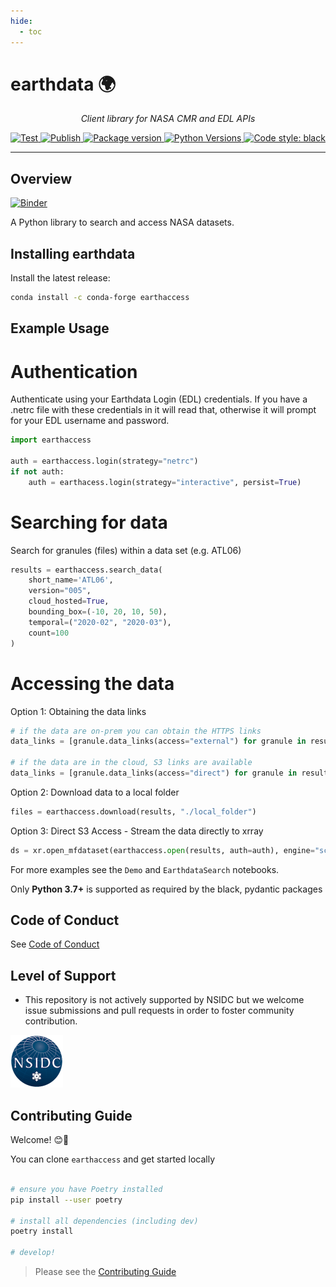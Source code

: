```yaml
---
hide:
  - toc
---
```



# earthdata 🌍

<p align="center">
    <em>Client library for NASA CMR and EDL APIs</em>
</p>

<p align="center">
<a href="https://github.com/betolink/earthdata/actions?query=workflow%3ATest" target="_blank">
    <img src="https://github.com/betolink/earthdata/workflows/Test/badge.svg" alt="Test">
</a>
<a href="https://github.com/betolink/earthdata/actions?query=workflow%3APublish" target="_blank">
    <img src="https://github.com/betolink/earthdata/workflows/Publish/badge.svg" alt="Publish">
</a>
<a href="https://pypi.org/project/earthdata" target="_blank">
    <img src="https://img.shields.io/pypi/v/earthdata?color=%2334D058&label=pypi%20package" alt="Package version">
</a>
<a href="https://pypi.org/project/earthdata/" target="_blank">
    <img src="https://img.shields.io/pypi/pyversions/earthdata.svg" alt="Python Versions">
</a>
<a href="https://github.com/psf/black" target="_blank">
    <img src="https://img.shields.io/badge/code%20style-black-000000.svg" alt="Code style: black">
</a>

</p>

---

## Overview

[![Binder](https://mybinder.org/badge_logo.svg)](https://mybinder.org/v2/gh/betolink/earthdata/main)

A Python library to search and access NASA datasets.

## Installing earthdata

Install the latest release:

```bash
conda install -c conda-forge earthaccess
```

## Example Usage

# Authentication
Authenticate using your Earthdata Login (EDL) credentials. If you have a .netrc file with these credentials in it will read that, otherwise it will prompt for your EDL username and password. 
```py
import earthaccess

auth = earthaccess.login(strategy="netrc")
if not auth:
    auth = earthacess.login(strategy="interactive", persist=True)
```

# Searching for data 
Search for granules (files) within a data set (e.g. ATL06)

```py
results = earthaccess.search_data(
    short_name='ATL06',
    version="005",
    cloud_hosted=True,
    bounding_box=(-10, 20, 10, 50),
    temporal=("2020-02", "2020-03"),
    count=100
)    
```

# Accessing the data

Option 1: Obtaining the data links 

```py
# if the data are on-prem you can obtain the HTTPS links 
data_links = [granule.data_links(access="external") for granule in results]

# if the data are in the cloud, S3 links are available
data_links = [granule.data_links(access="direct") for granule in results]
```
Option 2: Download data to a local folder 

```py
files = earthaccess.download(results, "./local_folder")
```

Option 3: Direct S3 Access - Stream the data directly to xrray 

```py 
ds = xr.open_mfdataset(earthaccess.open(results, auth=auth), engine="scipy")
```

For more examples see the `Demo` and `EarthdataSearch` notebooks.


Only **Python 3.7+** is supported as required by the black, pydantic packages


## Code of Conduct

See [Code of Conduct](https://github.com/nsidc/earthdata/blob/main/CODE_OF_CONDUCT.md)

## Level of Support

* This repository is not actively supported by NSIDC but we welcome issue submissions and pull requests in order to foster community contribution.

<img src="nsidc-logo.png" width="84px" />

## Contributing Guide

Welcome! 😊👋

You can clone `earthaccess` and get started locally

```bash

# ensure you have Poetry installed
pip install --user poetry

# install all dependencies (including dev)
poetry install

# develop!
```

> Please see the [Contributing Guide](https://github.com/nsidc/earthdata/blob/main/CONTRIBUTING.md)
